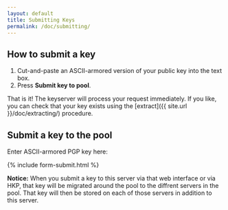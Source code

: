 ```yaml
---
layout: default
title: Submitting Keys
permalink: /doc/submitting/
---
```


## How to submit a key

1. Cut-and-paste an ASCII-armored version of your public key into the text box.
1. Press **Submit key to pool**.

That is it! The keyserver will process your request immediately. If you like, you can check that your key exists using the [extract]({{ site.url }}/doc/extracting/) procedure. 

## Submit a key to the pool

<p>Enter ASCII-armored PGP key here:</p>

{% include form-submit.html %}

**Notice:** When you submit a key to this server via that web interface or via HKP, that key will be migrated around the pool to the diffrent servers in the pool.  That key will then be stored on each of those servers in addition to this server.
